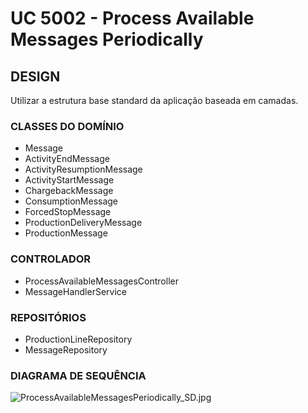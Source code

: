 # UC 5002 - Process Available Messages Periodically

## DESIGN

Utilizar a estrutura base standard da aplicação baseada em camadas.

### CLASSES DO DOMÍNIO

- Message
- ActivityEndMessage
- ActivityResumptionMessage
- ActivityStartMessage
- ChargebackMessage
- ConsumptionMessage
- ForcedStopMessage
- ProductionDeliveryMessage
- ProductionMessage

### CONTROLADOR

- ProcessAvailableMessagesController
- MessageHandlerService

### REPOSITÓRIOS

- ProductionLineRepository
- MessageRepository

### DIAGRAMA DE SEQUÊNCIA

![ProcessAvailableMessagesPeriodically_SD.jpg](ProcessAvailableMessagesPeriodically_SD.jpg)
